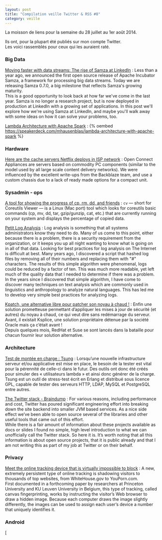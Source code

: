 ```yaml
---
layout: post
title: "Compilation veille Twitter & RSS #8"
category: veille
---
```


La moisson de liens pour la semaine du 28 juillet au 1er août 2014.

Ils ont, pour la plupart été publiés sur mon compte Twitter.  
Les voici rassemblés pour ceux qui les auraient raté.

<!-- -->

### Big Data

[Moving faster with data streams: The rise of Samza at LinkedIn](http://engineering.linkedin.com/stream-processing/moving-faster-data-streams-rise-samza-linkedin)
:  Less than a year ago, we announced the first open source release of Apache Incubator Samza, a framework for processing big data streams. Today we are releasing Samza 0.7.0, a big milestone that reflects Samza's growing maturity.  
This is a good opportunity to look back at how far we've come in the last year. Samza is no longer a research project, but is now deployed in production at LinkedIn with a growing set of applications. In this post we'll explore how we're using Samza at LinkedIn, and maybe you'll walk away with some ideas on how it can solve your problems, too.

[Lambda Architecture with Apache Spark](https://speakerdeck.com/mhausenblas/lambda-architecture-with-apache-spark)
:  {% oembed https://speakerdeck.com/mhausenblas/lambda-architecture-with-apache-spark %}

### Hardware

[Here are the cache servers Netflix deploys in ISP network](https://www.netflix.com/openconnect/hardware?locale=en-EN)
:  Open Connect Appliances are servers based on commodity PC components (similar to the model used by all large scale content delivery networks). We were influenced by the excellent write-ups from the Backblaze team, and use a custom chassis due to a lack of ready made options for a compact unit.

### Sysadmin - ops

[A tool for showing the progress of cp, rm, dd, and friends](http://thechangelog.com/tool-showing-progress-cp-rm-dd-friends/)
:  `cv` — short for Coreutils Viewer — is a Linux (Mac port) tool which looks for coreutils basic commands (cp, mv, dd, tar, gzip/gunzip, cat, etc.) that are currently running on your system and displays the percentage of copied data.

[Petit Log Analysis](http://crunchtools.com/software/petit/)
:  Log analysis is something that all systems administrators know they need to do. Many of us come to this point, either because there is a problem, there is a security requirement from the organization, or it keeps you up all night wanting to know what is going on in all of that data. Looking for best practices for log analysis on The Internet is difficult at best. Many years ago, I discovered a script that hashed log files by removing all of their numbers and replacing them with "#" characters. The results of this simple algorithm were phenomenal, logs could be reduced by a factor of ten. This was much more readable, yet left much of the quality data that I needed to determine if there was a problem. In the years since I discovered that simple algorithm, I have come to discover many techniques on text analysis which are commonly used in linguistics and anthropology to analyze natural languages. This has led me to develop very simple best practices for analyzing logs.

[Kpatch, une alternative libre pour patcher son noyau à chaud !](http://blog.incloudus.com/2014/kpatch-alternative-libre-patcher-noyau-chaud/)
:  Enfin une solution prometteuse permettant d’appliquer les mises à jour de sécurité (et autres) du noyau à chaud, ce qui veut dire sans redémarrage du serveur.  
Avant, il existait Ksplice, une solution propriètaire détenue par la société Oracle mais ça c’était avant !  
Depuis quelques mois, RedHat et Suse se sont lancés dans la bataille pour chacun fournir leur solution alternative.

### Architecture

[Test de montée en charge : Tsung](http://blog.grossemy.fr/tuto-test-de-monter-en-charge-tsung/)
:  Lorsqu’une nouvelle infrastructure serveur et/ou applicative est mise en place, le besoin de la tester est vital pour la pérennité de celle-ci dans le futur. Des outils ont donc été créés pour simuler des « utilisateurs lambda » et ainsi donc générer de la charge.  
Tsung est un outil de stress-test écrit en Erlang et distribué sous licence GPL, capable de tester des serveurs HTTP, LDAP, MySQL et PostgreSQL entre autres.

[The Twitter stack - Braindump](http://blog.oskarsson.nu/post/40196324612/the-twitter-stack)
:  For various reasons, including performance and cost, Twitter has poured significant engineering effort into breaking down the site backend into smaller JVM based services. As a nice side effect we’ve been able to open source several of the libraries and other useful tools that came out of this effort.  
While there is a fair amount of information about these projects available as docs or slides I found no simple, high level introduction to what we can unofficially call the Twitter stack. So here it is. It’s worth noting that all this information is about open source projects, that it is public already and that I am not writing this as part of my job at Twitter or on their behalf.

### Privacy

[Meet the online tracking device that is virtually impossible to block](http://www.propublica.org/article/meet-the-online-tracking-device-that-is-virtually-impossible-to-block)
:  A new, extremely persistent type of online tracking is shadowing visitors to thousands of top websites, from WhiteHouse.gov to YouPorn.com.  
First documented in a forthcoming paper by researchers at Princeton University and KU Leuven University in Belgium, this type of tracking, called canvas fingerprinting, works by instructing the visitor’s Web browser to draw a hidden image. Because each computer draws the image slightly differently, the images can be used to assign each user’s device a number that uniquely identifies it.

### Android

[
